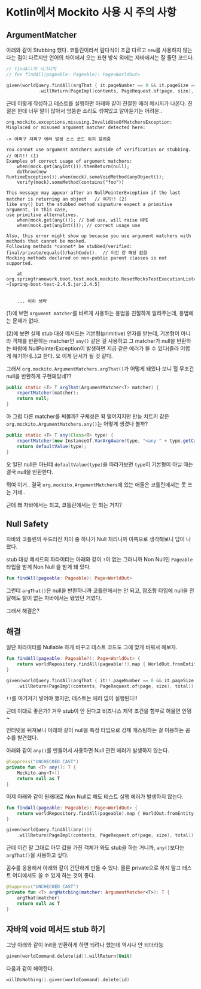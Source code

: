 # Kotlin에서 Mockito 사용 시 주의 사항

## ArgumentMatcher

아래와 같이 Stubbing 했다. 코틀린이라서 람다식이 조금 다르고 `new`를 사용하지 않는다는 점이 다르지만 언어의 차이에서 오는 표현 방식 외에는 자바에서는 잘 돌던 코드다.

```kotlin
// findAll의 시그니처
// fun findAll(pageable: Pageable): Page<WorldOut>

given(worldQuery.findAll(argThat { it.pageNumber == 0 && it.pageSize == 2 }))
            .willReturn(PageImpl(contents, PageRequest.of(page, size), total))
```

근데 이렇게 작성하고 테스트를 실행하면 아래와 같이 친절한 에러 메시지가 나온다. 친절은 한데 너무 말이 많아서 엉뚱한 소리도 섞여있고 알아듣기는 어려운..

```
org.mockito.exceptions.misusing.InvalidUseOfMatchersException: 
Misplaced or misused argument matcher detected here:

-> 어쩌구 저쩌구 에러 발생 소스 코드 위치 알려줌

You cannot use argument matchers outside of verification or stubbing.  // 여기!! (1)
Examples of correct usage of argument matchers:
    when(mock.get(anyInt())).thenReturn(null);
    doThrow(new RuntimeException()).when(mock).someVoidMethod(anyObject());
    verify(mock).someMethod(contains("foo"))

This message may appear after an NullPointerException if the last matcher is returning an object   // 여기!! (2)
like any() but the stubbed method signature expect a primitive argument, in this case,
use primitive alternatives.
    when(mock.get(any())); // bad use, will raise NPE
    when(mock.get(anyInt())); // correct usage use

Also, this error might show up because you use argument matchers with methods that cannot be mocked.
Following methods *cannot* be stubbed/verified: final/private/equals()/hashCode().  // 이건 걍 해당 없음
Mocking methods declared on non-public parent classes is not supported.

    at org.springframework.boot.test.mock.mockito.ResetMocksTestExecutionListener.resetMocks(ResetMocksTestExecutionListener.java:83) ~[spring-boot-test-2.4.5.jar:2.4.5]
    

    ... 이하 생략
```

(1)에 보면 `argument matcher`를 바르게 사용하는 용법을 친절하게 알려주는데, 용법에는 문제가 없다.

(2)에 보면 실제 stub 대상 메서드는 기본형(primitive) 인자를 받는데, 기본형이 아니라 객체를 반환하는 matcher인 `any()` 같은 걸 사용하고 그 matcher가 null을 반환하는 바람에 NullPointerException이 발생하면 지금 같은 에러가 뜰 수 있다(졸라 어렵게 얘기하네..)고 한다. 오 이게 단서가 될 것 같다.

그래서 `org.mockito.ArgumentMatchers.argThat()`가 어떻게 돼있나 보니 헐 무조건 null을 반환하게 구현돼있네??

```java
public static <T> T argThat(ArgumentMatcher<T> matcher) {
    reportMatcher(matcher);
    return null;
}
```

아 그럼 다른 matcher를 써볼까? 구체성은 확 떨어지지만 만능 치트키 같은 `org.mockito.ArgumentMatchers.any()`는 어떻게 생겼나 볼까?

```java
public static <T> T any(Class<T> type) {
    reportMatcher(new InstanceOf.VarArgAware(type, "<any " + type.getCanonicalName() + ">"));
    return defaultValue(type);
}
```

오 일단 null은 아닌데 `defaultValue(type)`을 따라가보면 `type`이 기본형이 아닐 때는 결국 null을 반환한다.

뭐여 이거.. 결국 `org.mockito.ArgumentMatchers`에 있는 애들은 코틀린에서는 못 쓰는 거네..

근데 왜 자바에서는 되고, 코틀린에서는 안 되는 거지?


## Null Safety

자바와 코틀린의 두드러진 차이 중 하나가 Null 처리니까 이쪽으로 생각해보니 답이 나왔다.

stub 대상 메서드의 파라미터는 아래와 같이 `?`이 없는 그러니까 Non Null인 `Pageable` 타입을 받게 Non Null 을 받게 돼 있다.

```kotlin
fun findAll(pageable: Pageable): Page<WorldOut>
```

그런데 `argThat()`은 null을 반환하니까 코틀린에서는 안 되고, 참조형 타입에 null을 전달해도 탈이 없는 자바에서는 됐었던 거였다.

그래서 해결은?


## 해결

일단 파라미터를 Nullable 하게 바꾸고 테스트 코드도 그에 맞게 바꿔서 해보자.

```kotlin
fun findAll(pageable: Pageable?): Page<WorldOut> {
    return worldRepository.findAll(pageable!!).map { WorldOut.fromEntity(it) }
}

given(worldQuery.findAll(argThat { it!!.pageNumber == 0 && it.pageSize == 2 }))
    .willReturn(PageImpl(contents, PageRequest.of(page, size), total))
```

`!!`를 여기저기 넣어야 했지만, 테스트는 에러 없이 실행된다!!

근데 이대로 좋은가? 겨우 stub이 안 된다고 비즈니스 제약 조건을 함부로 허물면 안됑~

인터넷을 뒤져보니 아래와 같이 null을 특정 타입으로 강제 캐스팅하는 걸 이용하는 꼼수를 발견했다.

아래와 같이 `any()`를 만들어서 사용하면 Null 관련 에러가 발생하지 않는다.

```kotlin
@Suppress("UNCHECKED_CAST")
private fun <T> any(): T {
    Mockito.any<T>()
    return null as T
}
```

이제 아래와 같이 원래대로 Non Null로 해도 테스트 실행 에러가 발생하지 않는다.

```kotlin
fun findAll(pageable: Pageable): Page<WorldOut> {
    return worldRepository.findAll(pageable).map { WorldOut.fromEntity(it) }
}

given(worldQuery.findAll(any()))
    .willReturn(PageImpl(contents, PageRequest.of(page, size), total))
```

근데 이건 말 그대로 아무 값을 가진 객체가 와도 stub을 하는 거니까, `any()`보다는 `argThat()`을 사용하고 싶다.

꼼수를 응용해서 아래와 같이 간단하게 만들 수 있다. 물론 private으로 하지 말고 테스트 어디에서도 쓸 수 있게 하는 것이 좋다.

```kotlin
@Suppress("UNCHECKED_CAST")
private fun <T> argMatching(matcher: ArgumentMatcher<T>): T {
    argThat(matcher)
    return null as T
}
```

## 자바의 void 메서드 stub 하기

그냥 아래와 같이 Init을 반환하게 하면 되려나 했는데 역시나 안 되더라능

```kotlin
given(worldCommand.delete(id)).willReturn(Unit)
```

다음과 같이 해야한다.

```kotlin
willDoNothing().given(worldCommand).delete(id)
```



